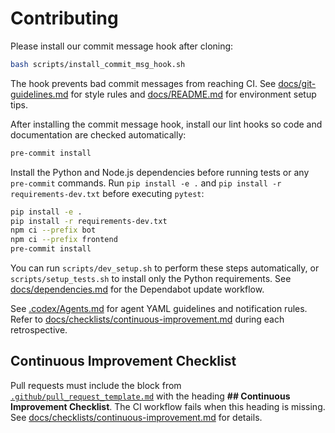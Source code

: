 # Contributing

Please install our commit message hook after cloning:

```bash
bash scripts/install_commit_msg_hook.sh
```

The hook prevents bad commit messages from reaching CI. See [docs/git-guidelines.md](docs/git-guidelines.md) for style
rules and [docs/README.md](docs/README.md) for environment setup tips.

After installing the commit message hook, install our lint hooks so code and documentation are checked automatically:

```bash
pre-commit install
```

Install the Python and Node.js dependencies before running tests or any
`pre-commit` commands. Run `pip install -e .` and
`pip install -r requirements-dev.txt` before executing `pytest`:

```bash
pip install -e .
pip install -r requirements-dev.txt
npm ci --prefix bot
npm ci --prefix frontend
pre-commit install
```

You can run `scripts/dev_setup.sh` to perform these steps automatically, or
`scripts/setup_tests.sh` to install only the Python requirements.
See [docs/dependencies.md](docs/dependencies.md) for the Dependabot update workflow.

See [.codex/Agents.md](.codex/Agents.md) for agent YAML guidelines and notification rules.
Refer to [docs/checklists/continuous-improvement.md](docs/checklists/continuous-improvement.md) during each retrospective.

## Continuous Improvement Checklist

Pull requests must include the block from
[`.github/pull_request_template.md`](.github/pull_request_template.md) with the
heading **## Continuous Improvement Checklist**. The CI workflow fails when this
heading is missing. See
[docs/checklists/continuous-improvement.md](docs/checklists/continuous-improvement.md)
for details.

